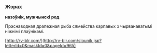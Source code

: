 ### Жэрах
**назоўнік, мужчынскі род**

Прэснаводная драпежная рыба сямейства карпавых з чырванаватымі ніжнімі плаўнікамі.

<a rel="author">[http://rv-blr.com/](http://rv-blr.com/slounik.jsp?letterId=0&maskId=0&pageId=965)</a>
